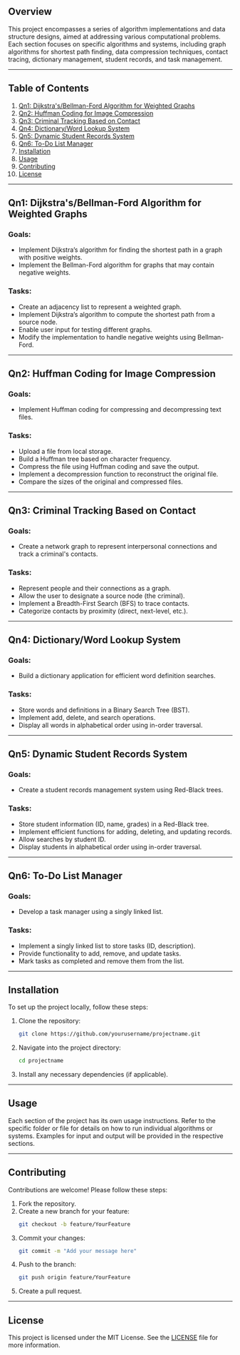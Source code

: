 ## Overview

This project encompasses a series of algorithm implementations and data structure designs, aimed at addressing various computational problems. Each section focuses on specific algorithms and systems, including graph algorithms for shortest path finding, data compression techniques, contact tracing, dictionary management, student records, and task management. 

---

## Table of Contents

1. [Qn1: Dijkstra's/Bellman-Ford Algorithm for Weighted Graphs](#qn1-dijkstrasbellman-ford-algorithm-for-weighted-graphs)
2. [Qn2: Huffman Coding for Image Compression](#qn2-huffman-coding-for-image-compression)
3. [Qn3: Criminal Tracking Based on Contact](#qn3-criminal-tracking-based-on-contact)
4. [Qn4: Dictionary/Word Lookup System](#qn4-dictionaryword-lookup-system)
5. [Qn5: Dynamic Student Records System](#qn5-dynamic-student-records-system)
6. [Qn6: To-Do List Manager](#qn6-to-do-list-manager)
7. [Installation](#installation)
8. [Usage](#usage)
9. [Contributing](#contributing)
10. [License](#license)

---

## Qn1: Dijkstra's/Bellman-Ford Algorithm for Weighted Graphs

### Goals:
- Implement Dijkstra’s algorithm for finding the shortest path in a graph with positive weights.
- Implement the Bellman-Ford algorithm for graphs that may contain negative weights.

### Tasks:
- Create an adjacency list to represent a weighted graph.
- Implement Dijkstra’s algorithm to compute the shortest path from a source node.
- Enable user input for testing different graphs.
- Modify the implementation to handle negative weights using Bellman-Ford.

---

## Qn2: Huffman Coding for Image Compression

### Goals:
- Implement Huffman coding for compressing and decompressing text files.

### Tasks:
- Upload a file from local storage.
- Build a Huffman tree based on character frequency.
- Compress the file using Huffman coding and save the output.
- Implement a decompression function to reconstruct the original file.
- Compare the sizes of the original and compressed files.

---

## Qn3: Criminal Tracking Based on Contact

### Goals:
- Create a network graph to represent interpersonal connections and track a criminal's contacts.

### Tasks:
- Represent people and their connections as a graph.
- Allow the user to designate a source node (the criminal).
- Implement a Breadth-First Search (BFS) to trace contacts.
- Categorize contacts by proximity (direct, next-level, etc.).

---

## Qn4: Dictionary/Word Lookup System

### Goals:
- Build a dictionary application for efficient word definition searches.

### Tasks:
- Store words and definitions in a Binary Search Tree (BST).
- Implement add, delete, and search operations.
- Display all words in alphabetical order using in-order traversal.

---

## Qn5: Dynamic Student Records System

### Goals:
- Create a student records management system using Red-Black trees.

### Tasks:
- Store student information (ID, name, grades) in a Red-Black tree.
- Implement efficient functions for adding, deleting, and updating records.
- Allow searches by student ID.
- Display students in alphabetical order using in-order traversal.

---

## Qn6: To-Do List Manager

### Goals:
- Develop a task manager using a singly linked list.

### Tasks:
- Implement a singly linked list to store tasks (ID, description).
- Provide functionality to add, remove, and update tasks.
- Mark tasks as completed and remove them from the list.

---

## Installation

To set up the project locally, follow these steps:

1. Clone the repository:
   ```bash
   git clone https://github.com/yourusername/projectname.git
   ```
2. Navigate into the project directory:
   ```bash
   cd projectname
   ```
3. Install any necessary dependencies (if applicable).

---

## Usage

Each section of the project has its own usage instructions. Refer to the specific folder or file for details on how to run individual algorithms or systems. Examples for input and output will be provided in the respective sections.

---

## Contributing

Contributions are welcome! Please follow these steps:

1. Fork the repository.
2. Create a new branch for your feature:
   ```bash
   git checkout -b feature/YourFeature
   ```
3. Commit your changes:
   ```bash
   git commit -m "Add your message here"
   ```
4. Push to the branch:
   ```bash
   git push origin feature/YourFeature
   ```
5. Create a pull request.

---

## License

This project is licensed under the MIT License. See the [LICENSE](LICENSE) file for more information.